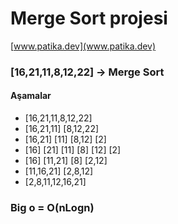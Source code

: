 # Merge Sort projesi
[www.patika.dev](www.patika.dev)

### [16,21,11,8,12,22] -> Merge Sort

#### Aşamalar
* [16,21,11,8,12,22]
* [16,21,11] [8,12,22]
* [16,21] [11] [8,12] [2]
* [16] [21] [11] [8] [12] [2]
* [16] [11,21] [8] [2,12]
* [11,16,21] [2,8,12]
* [2,8,11,12,16,21]

### Big o = O(nLogn)


